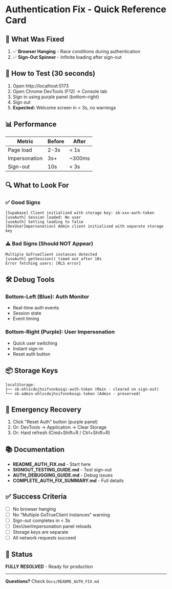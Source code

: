 # Authentication Fix - Quick Reference Card

## 🎯 What Was Fixed

1. ✅ **Browser Hanging** - Race conditions during authentication
2. ✅ **Sign-Out Spinner** - Infinite loading after sign-out

## 🚀 How to Test (30 seconds)

1. Open http://localhost:5173
2. Open Chrome DevTools (F12) → Console tab
3. Sign in using purple panel (bottom-right)
4. Sign out
5. **Expected:** Welcome screen in < 3s, no warnings

## 📊 Performance

| Metric | Before | After |
|--------|--------|-------|
| Page load | 2-3s | < 1s |
| Impersonation | 3s+ | ~300ms |
| Sign-out | 10s | < 3s |

## 🔍 What to Look For

### ✅ Good Signs
```
[Supabase] Client initialized with storage key: sb-xxx-auth-token
[useAuth] Session loaded: No user
[useAuth] Setting loading to false
[DevUserImpersonation] Admin client initialized with separate storage key
```

### ⚠️ Bad Signs (Should NOT Appear)
```
Multiple GoTrueClient instances detected
[useAuth] getSession() timed out after 10s
Error fetching users: [RLS error]
```

## 🛠️ Debug Tools

### Bottom-Left (Blue): Auth Monitor
- Real-time auth events
- Session state
- Event timing

### Bottom-Right (Purple): User Impersonation
- Quick user switching
- Instant sign-in
- Reset auth button

## 📦 Storage Keys

```
localStorage:
├── sb-ohlscdojhsifvnnkoiqi-auth-token (Main - cleared on sign-out)
└── sb-admin-ohlscdojhsifvnnkoiqi-token (Admin - preserved)
```

## 🔧 Emergency Recovery

1. Click "Reset Auth" button (purple panel)
2. Or: DevTools → Application → Clear Storage
3. Or: Hard refresh (Cmd+Shift+R / Ctrl+Shift+R)

## 📚 Documentation

- **README_AUTH_FIX.md** - Start here
- **SIGNOUT_TESTING_GUIDE.md** - Test sign-out
- **AUTH_DEBUGGING_GUIDE.md** - Debug issues
- **COMPLETE_AUTH_FIX_SUMMARY.md** - Full details

## ✅ Success Criteria

- [ ] No browser hanging
- [ ] No "Multiple GoTrueClient instances" warning
- [ ] Sign-out completes in < 3s
- [ ] DevUserImpersonation panel reloads
- [ ] Storage keys are separate
- [ ] All network requests succeed

## 🎉 Status

**FULLY RESOLVED** - Ready for production

---

**Questions?** Check `Docs/README_AUTH_FIX.md`

